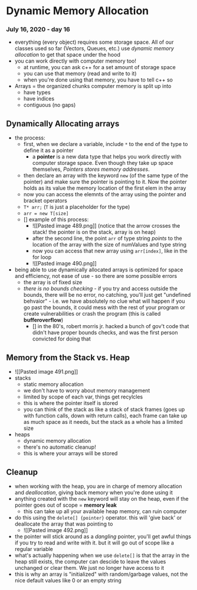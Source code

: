 # Dynamic Memory Allocation
### July 16, 2020 - day 16

- everything (every object) requires some storage space. All of our classes used so far (Vectors, Queues, etc.) use *dynamic memory allocation* to get that space under the hood
- you can work directly with computer memory too!
	- at runtime, you can ask c++ for a set amount of storage space
	- you can use that memory (read and write to it)
	- when you're done using that memory, you have to tell c++ so
- Arrays = the organized chunks computer memory is split up into
	- have types
	- have indices
	- contiguous (no gaps)
## Dynamically Allocating arrays
- the process:
	- first, when we declare a variable, include `*` to the end of the type to define it as a pointer
		- a **pointer** is a new data type that helps you work directly with computer storage space.  Even though they take up space themselves, *Pointers stores memory addresses*. 
	- then declare an array with the keyword `new` (of the same type of the pointer) and make sure the pointer is pointing to it. Now the pointer holds as its value the memory location of the first elem in the array
	- now you can access the elemnts of the array using the pointer and bracket operators
	- `T* arr;` (`T` is just a placeholder for the type)
	- `arr = new T[size]`
	- [] example of this process:
		- ![[Pasted image 489.png]] (notice that the arrow crosses the stack! the pointer is on the stack, array is on heap)
		- after the second line, the point `arr` of type string *points* to the location of the array with the size of numValues and type string
		- now you can access that new array using `arr[index]`, like in the for loop
		- ![[Pasted image 490.png]]
- being able to use dynamically allocated arrays is optimized for space and efficiency, not ease of use - so there are some possible errors
	- the array is of fixed size
	- *there is no bounds checking* - if you try and access outside the bounds, there will be no error, no catching, you'll just get "undefined behvaior" - i.e. we have absolutely no clue what will happen if you go past the bounds, it could mess with the rest of your program or create vulnerabilities or crash the program (this is called **bufferoverflow**)
		- [] in the 80's, robert morris jr. hacked a bunch of gov't code that didn't have proper bounds checks, and was the first person convicted for doing that
		
## Memory from the Stack vs. Heap
- ![[Pasted image 491.png]]
- stacks
	- static memory allocation
	- we don't have to worry about memory management
	- limited by scope of each var, things get recylcles
	- this is where the pointer itself is stored
	- you can think of the stack as like a stack of stack frames (goes up with function calls, down with return calls), each frame can take up as much space as it needs, but the stack as a whole has a limited size
- heaps
	- dynamic memory allocation
	- there's no automatic cleanup!
	- this is where your arrays will be stored

## Cleanup
- when working with the heap, you are in charge of memory allocation and *deallocation*, giving back memory when you're done using it
- anything created with the `new` keyword will stay on the heap, even if the pointer goes out of scope = **memory leak**
	- this can take up all your available heap memory, can ruin computer
- do this using the `delete[] {pointer}` operator. this will 'give back' or deallocate the array that was pointing to
	- ![[Pasted image 492.png]]
- the pointer will stick around as a *dangling* pointer, you'll get awful things if you try to read and write with it. but it will go out of scope like a regular variable
- what's actually happening when we use `delete[]` is that the array in the heap still exists, the computer can descide to leave the values unchanged or clear them. We just no longer have access to it
- this is why an array is "initialized" with random/garbage values, not the nice default values like 0 or an empty string 